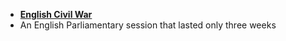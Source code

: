 - **[English Civil War](../notes/English_Civil_War)**
- An English Parliamentary session that lasted only three weeks 
